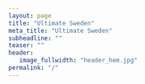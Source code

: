 ```yaml
---
layout: page
title: "Ultimate Sweden"
meta_title: "Ultimate Sweden"
subheadline: ""
teaser: ""
header:
   image_fullwidth: "header_hem.jpg"
permalink: "/"
---
```

